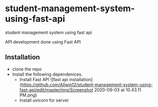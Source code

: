 # student-management-system-using-fast-api
student management system using fast api

API development done using Fast API

## Installation

* clone the repo
* Install the following dependenices.
  * Install Fast API
  ![fast api installation](https://github.com/Allwin12/student-management-system-using-fast-api/edit/master/img/Screenshot 2020-09-03 at 10.43.11 PM.png)
  * Install uvicorn for server

